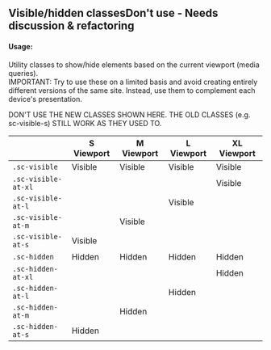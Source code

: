 <h2>Visible/hidden classes<span class="status deprecated">Don't use - Needs discussion & refactoring</span></h2>

#### Usage:

Utility classes to show/hide elements based on the current viewport (media queries).  
IMPORTANT: Try to use these on a limited basis and avoid creating entirely different versions of the same site. Instead, use them to complement each device's presentation.

DON'T USE THE NEW CLASSES SHOWN HERE. THE OLD CLASSES (e.g. sc-visible-s) STILL WORK AS THEY USED TO.

<table class="docs-table docs-table-visibility">
    <thead>
    <tr>
        <th></th>
        <th>S Viewport</th>
        <th>M Viewport</th>
        <th>L Viewport</th>
        <th>XL Viewport</th>
    </tr>
    </thead>
    <tbody>
    <tr>
        <td><code>.sc-visible</code></td>
        <td class="cell-visible">Visible</td>
        <td class="cell-visible">Visible</td>
        <td class="cell-visible">Visible</td>
        <td class="cell-visible">Visible</td>
    </tr>
    <tr>
        <td><code>.sc-visible-at-xl</code></td>
        <td></td>
        <td></td>
        <td></td>
        <td class="cell-visible">Visible</td>
    </tr>
    <tr>
        <td><code>.sc-visible-at-l</code></td>
        <td></td>
        <td></td>
        <td class="cell-visible">Visible</td>
        <td></td>
    </tr>
    <tr>
        <td><code>.sc-visible-at-m</code></td>
        <td></td>
        <td class="cell-visible">Visible</td>
        <td></td>
        <td></td>
    </tr>
    <tr>
        <td><code>.sc-visible-at-s</code></td>
        <td class="cell-visible">Visible</td>
        <td></td>
        <td></td>
        <td></td>
    </tr>
    <tr>
        <td><code>.sc-hidden</code></td>
        <td class="cell-hidden">Hidden</td>
        <td class="cell-hidden">Hidden</td>
        <td class="cell-hidden">Hidden</td>
        <td class="cell-hidden">Hidden</td>
    </tr>
    <tr>
        <td><code>.sc-hidden-at-xl</code></td>
        <td></td>
        <td></td>
        <td></td>
        <td class="cell-hidden">Hidden</td>
    </tr>
    <tr>
        <td><code>.sc-hidden-at-l</code></td>
        <td></td>
        <td></td>
        <td class="cell-hidden">Hidden</td>
        <td></td>
    </tr>
    <tr>
        <td><code>.sc-hidden-at-m</code></td>
        <td></td>
        <td class="cell-hidden">Hidden</td>
        <td></td>
        <td></td>
    </tr>
    <tr>
        <td><code>.sc-hidden-at-s</code></td>
        <td class="cell-hidden">Hidden</td>
        <td></td>
        <td></td>
        <td></td>
    </tr>
    </tbody>
</table>